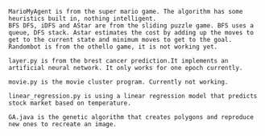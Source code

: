 	MarioMyAgent is from the super mario game. The algorithm has some heuristics built in, nothing intelligent.                     
	BFS DFS, iDFS and AStar are from the sliding puzzle game. BFS uses a queue, DFS stack. Astar estimates the cost by adding up the moves to get to the current state and minimum moves to get to the goal.                                                         
	Randombot is from the othello game, it is not working yet.
	
	layer.py is from the brest cancer prediction.It implements an artificial neural network. It only works for one epoch currently.
	
	movie.py is the movie cluster program. Currently not working.
	
	linear_regression.py is using a linear regression model that predicts stock market based on temperature.
	
	GA.java is the genetic algorithm that creates polygons and reproduce new ones to recreate an image.
